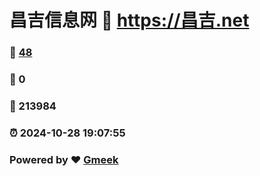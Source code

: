 # 昌吉信息网 :link: https://昌吉.net 
### :page_facing_up: [48](https://昌吉.net/tag.html) 
### :speech_balloon: 0 
### :hibiscus: 213984 
### :alarm_clock: 2024-10-28 19:07:55 
### Powered by :heart: [Gmeek](https://github.com/Meekdai/Gmeek)
